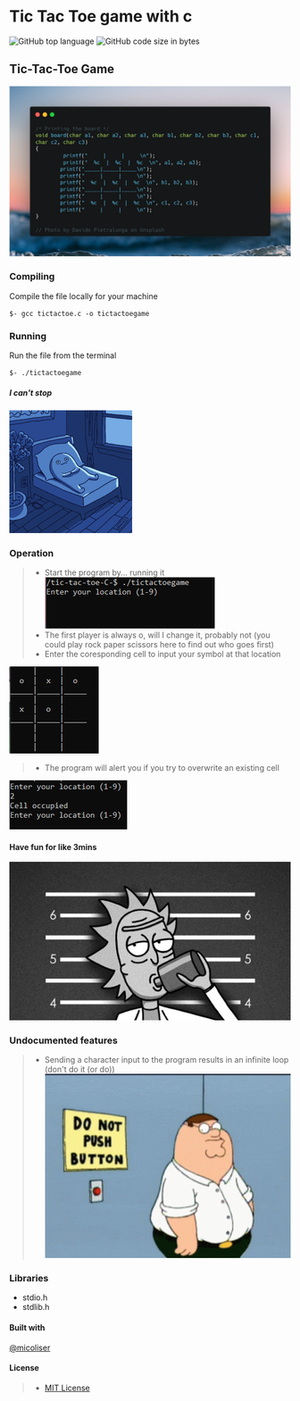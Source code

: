 # Tic Tac Toe game with c
![GitHub top language](https://img.shields.io/github/languages/top/Jesulayomy/tic-tac-toe-C?style=plastic) ![GitHub code size in bytes](https://img.shields.io/github/languages/code-size/Jesulayomy/tic-tac-toe-C?style=plastic)

## Tic-Tac-Toe Game
![the board printer](./resources/board.png)
### Compiling
Compile the file locally for your machine
```command line
$- gcc tictactoe.c -o tictactoegame
```
### Running
Run the file from the terminal
```commandline
$- ./tictactoegame
```
##### I can't stop
![sleepless](./resources/morning-deep-thought.gif)

### Operation
>- Start the program by... running it
![starting lines](./resources/starttcc.PNG)
>- The first player is always o, will I change it, probably not 
 (you could play rock paper scissors here to find out who goes first)
>- Enter the coresponding cell to input your symbol at that location

![inprogress](./resources/play.PNG)
>- The program will alert you if you try to overwrite an existing cell

![occupe](./resources/occupe.PNG)

#### Have fun for like 3mins
![sippp](./resources/rmd2.jpg)

### Undocumented features
>- Sending a character input to the program results in an infinite loop
   (don't do it (or do))
   ![push](./resources/peter-griffin-push.gif)

### Libraries
- stdio.h
- stdlib.h

#### Built with
[@micoliser](https://github.com/micoliser)

#### License
>- [MIT License](./LICENSE)
